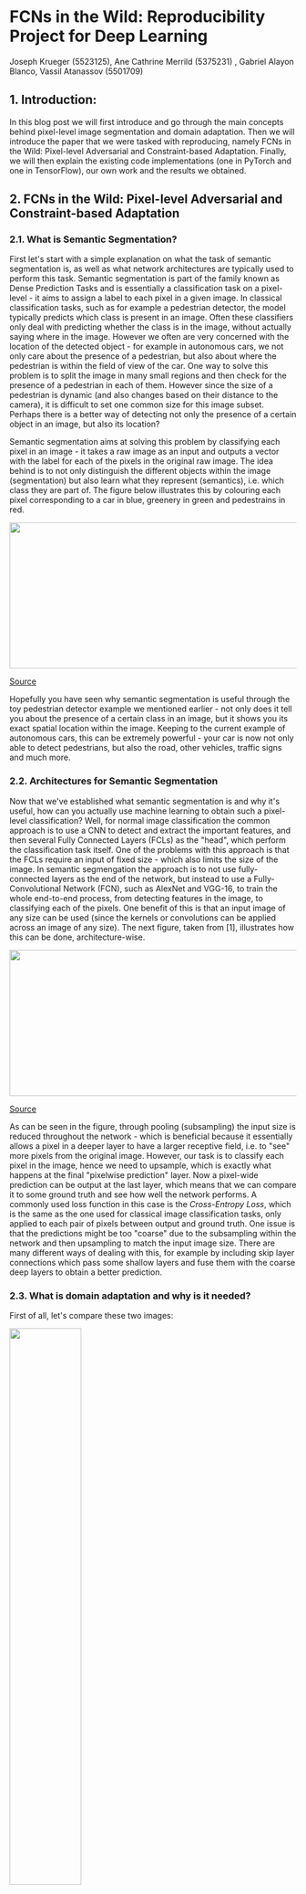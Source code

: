 # FCNs in the Wild: Reproducibility Project for Deep Learning

Joseph Krueger (5523125), Ane Cathrine Merrild (5375231) , Gabriel Alayon Blanco, Vassil Atanassov (5501709)

## 1. Introduction:
In this blog post we will first introduce and go through the main concepts behind pixel-level image segmentation and domain adaptation. Then we will introduce the paper that we were tasked with reproducing, namely FCNs in the Wild: Pixel-level Adversarial and Constraint-based Adaptation. Finally, we will then explain the existing code implementations (one in PyTorch and one in TensorFlow), our own work and the results we obtained.


## 2. FCNs in the Wild: Pixel-level Adversarial and Constraint-based Adaptation

### 2.1. What is Semantic Segmentation?
First let's start with a simple explanation on what the task of semantic segmentation is, as well as what network architectures are typically used to perform this task. Semantic segmentation is part of the family known as Dense Prediction Tasks and is essentially a classification task on a pixel-level - it aims to assign a label to each pixel in a given image. In classical classification tasks, such as for example a pedestrian detector, the model typically predicts which class is present in an image. Often these classifiers only deal with predicting whether the class is in the image, without actually saying where in the image. However we often are very concerned with the location of the detected object - for example in autonomous cars, we not only care about the presence of a pedestrian, but also about where the pedestrian is within the field of view of the car. One way to solve this problem is to split the image in many small regions and then check for the presence of a pedestrian in each of them. However since the size of a pedestrian is dynamic (and also changes based on their distance to the camera), it is difficult to set one common size for this image subset. Perhaps there is a better way of detecting not only the presence of a certain object in an image, but also its location?

Semantic segmentation aims at solving this problem by classifying each pixel in an image - it takes a raw image as an input and outputs a vector with the label for each of the pixels in the original raw image. The idea behind is to not only distinguish the different objects within the image (segmentation) but also learn what they represent (semantics), i.e. which class they are part of. The figure below illustrates this by colouring each pixel corresponding to a car in blue, greenery in green and pedestrains in red.

<p>
<img src="https://user-images.githubusercontent.com/69580104/162279209-3d008ac0-784f-4901-b9d2-c5eb35b43607.jpeg" width="512" height="256" />
  
[Source](https://towardsdatascience.com/semantic-segmentation-of-150-classes-of-objects-with-5-lines-of-code-7f244fa96b6c)
  
<p>

Hopefully you have seen why semantic segmentation is useful through the toy pedestrian detector example we mentioned earlier - not only does it tell you about the presence of a certain class in an image, but it shows you its exact spatial location within the image. Keeping to the current example of autonomous cars, this can be extremely powerful - your car is now not only able to detect pedestrians, but also the road, other vehicles, traffic signs and much more.
  
### 2.2. Architectures for Semantic Segmentation
Now that we've established what semantic segmentation is and why it's useful, how can you actually use machine learning to obtain such a pixel-level classification? 
  Well, for normal image classification the common approach is to use a CNN to detect and extract the important features, and then several Fully Connected Layers (FCLs) as the "head", which perform the classification task itself. One of the problems with this approach is that the FCLs require an input of fixed size - which also limits the size of the image.
In semantic segmengation the approach is to not use fully-connected layers as the end of the network, but instead to use a Fully-Convolutional Network (FCN), such as AlexNet and VGG-16, to train the whole end-to-end process, from detecting features in the image, to classifying each of the pixels. One benefit of this is that an input image of any size can be used (since the kernels or convolutions can be applied across an image of any size).
  The next figure, taken from [1], illustrates how this can be done, architecture-wise.

<p>
<img src="https://user-images.githubusercontent.com/69580104/162281381-4bdeee8a-7823-497b-a5b9-61be9ef77a51.png" width="512" height="256" />
  
[Source](https://arxiv.org/abs/1605.06211)
  
<p>

As can be seen in the figure, through pooling (subsampling) the input size is reduced throughout the network - which is beneficial because it essentially allows a pixel in a deeper layer to have a larger receptive field, i.e. to "see" more pixels from the original image. However, our task is to classify each pixel in the image, hence we need to upsample, which is exactly what happens at the final "pixelwise prediction" layer. Now a pixel-wide prediction can be output at the last layer, which means that we can compare it to some ground truth and see how well the network performs. A commonly used loss function in this case is the *Cross-Entropy Loss*, which is the same as the one used for classical image classification tasks, only applied to each pair of pixels between output and ground truth. One issue is that the predictions might be too "coarse" due to the subsampling within the network and then upsampling to match the input image size. There are many different ways of dealing with this, for example by including skip layer connections which pass some shallow layers and fuse them with the coarse deep layers to obtain a better prediction. 
  
### 2.3. What is domain adaptation and why is it needed?

First of all, let's compare these two images:
  
<p>
<img src="https://user-images.githubusercontent.com/69580104/162791518-5af5c7f8-82d8-48ce-bc03-ff95ca9c9e07.png" width=50% />
  
[Source: TripSavvy]
  
<p>
<p> <img src="https://user-images.githubusercontent.com/69580104/162792068-e62c59a2-3b7a-4f3f-8b2a-24245874a049.png" width=50%/>
  
[Source: NYCgo.com]
<p

For a human it is relatively trivial to realise that they are both photos of a square, containing a lot of signs, people, and some vehicles. There are stark differences between the way the images look in terms of colour and intensity, but a human can attribute all that to the fact that the top image is obviously taken on a snowy winter day. Unfortunately, neural networks often cannot achieve this reasoning - it is common knowledge that models will cheat or find a shortcut, if one is available. This, in turn, results in such models not being very good at generalising to new environments, especially ones that look so different from what they are used to - even if they semantically contain the same information.
   
 Hopefully this little example has illustrated how vastly different images of semantically the same objects can look. It is not just lightning and weather conditions that can affect the way an instance of a class appears - in winter people dress very differently from summer, yet they are still people that should be recognised as such. Then this begs the question -How can we then teach a neural network to associate such instances with the ones it knows? Well, this is precisely what domain adaptation aims to solve.
   
More often than not it is not the lack of data that is the problem, but the lack of labels - as the process of annotation is both time-consuming and expensive, especially when one is dealing with a more complex task like pixel-wise segmentation and classification. As such, if we want to deploy our semantic segmentation network into a new city, we will often know what this city looks like and already have images of it - and if not, the collection of such raw data is not particularly difficult. One of the ideas of domain adaptation is exploiting exactly this - how can we teach our network to adapt its acquired knowledge to this new environment, without requiring the use of expensive labelled data? Well this is what the paper *FCNs in the Wild* is about, and we will introduce that in the next section.
   
### 2.4 The paper

#### Background and main contribution
The motivation behind this paper is that fully convolutional models typically perform well in supervised settings but struggle when changing between domains, ie. if the model is trained on simulated data but must be tested in a real-data setting. The difficulty when changing between domains is that it causes shifts in the pixel-level distribution. Some specific examples of this can be changes in the light or the frequency of object appearance. For semantic segmentation, the latter is a great challenge. For this reason, it is important for learning to be able to transfer information between related settings. 

The main contribution from the article is thus a method for semantic segmentation for domain shifts. They introduce an unsupervised adversarial approach for pixel prediction for adapting to new domains. The suggested method indeed outperforms the baseline model on multiple large-scale data sets. 

#### Datasets
There were three datasets that were used in the paper for various domain adaptations: Cityscapes, SYNTHIA and GTA5. Starting with Cityscapes, which contained 5000 images from several cities which were used on a 59.5/30.5/10 train/validation/testing split. Secondly, the SYNTHIA dataset used contained 9000 synthetic city images which had Cityscape-compatible annotations. Lastly, GTA5 which contained 24,966 labeled images from the video game Grand Theft Auto 5 and gathered a subset of these images whose labels were compatible with the Cityscapes. 
   
#### Method

   **Baseline model**
 The paper uses a dilated fully convolutional network VGGNet with 16 layers as the baseline. Dilated convolution means that the size of kernel is expanded by inserting empty spaces so that some pixels are skipped when performin the convolution operation. This way more of the receptive field is covered without the need for learning more parameters. After the last convolutional layers they make use of bilinear up sampling to produce segmentation in same resolution as the input. Below you can see the general architecture of the full model, as illustrated in the original paper. We will explain how the domain adaptation is achieved in the next section.

<p>
<img src="https://user-images.githubusercontent.com/69580104/163430418-0a4b89bb-9c72-4c0d-8d13-0c36d56c54d2.png" width="400" height="256" />
  
[Source](https://arxiv.org/pdf/1612.02649.pdf)
  
<p>
**Domain adaption**   
The method combines two parts for dealing with adaption. A part that deals with global changes and a part that deals with category-specific changes. The global changes relate to a shift in the marginal distribution of the feature space – this is most obvious when the domains are very different such as real and simulated data. The category-specific changes relate to differences in category-specific features such as occurrence of objects. The framework consists of a source domain with labeled images and a target domain with unlabelled images. The loss function consists of three main parts: 
   
   ![image](https://user-images.githubusercontent.com/101123359/162801773-62e38175-9bed-4a28-950e-9c84b14e85eb.png)
   
* 1. _Lseg_ simply optimises the supervised segmentation in the supervised domain, thus mapping the source images _Is_ to the source labels _Ls_ The purpose is to ensure that the model does not diverge too much from the source solution and that the transfered information is actually fitting. 
* 2. _Lda_ minimises the distance between the global distributions in the two domains. This is done by adversarial learning with an alternating minimization procedure as shown below: 
   
   ![image](https://user-images.githubusercontent.com/101123359/162803632-bc050220-12dc-47b9-bb83-0c06f92e77da.png)

The first objective seek to finding the parameters that will minimise the distance between the source and target domain. The second objective will train a classifier to distinguish between source and target domain and hereby estimate a distance function. The result is then that the model learns the best possible classifier and use this information to learn the parameters that can minimise this difference. 
   
* 3. _Lmi_ is the category-specific adaption using images from the target domain _It_ and label statistics transferred from the source domain. For each source image containing a class c the percentage of pixels whose true label is class c is computed. The purpose is that pixels in the target domain is assigned to classes within the expected range based on the source domain. This paper has the additional contribution that it uses the lower and top 10% as well as the average value for these contraints compared to prior work that often uses just a single threshold. For the predictions it is also computed the percentage of pixels that are assigned to each class, and a label is assigned if the model has predicted at least 10% of what is expected for that class. In that way information from a supervised setting is transferred to an unsupervised setting. 
  
   
#### Applications and Results
The paper presented results with various adaptations, ranging from mild to more drastic differences between the two domains. The method was applied to three different types of domain adaption tasks, namely between cities (small shift), between seasons as well as between synthetic and real data (large shift). Cityscapes is used as target domain for all three domain shifts and also the source domain for cities-->cities.  SYNTHIA is used as source domain both for the application of season->season and synthetic -> real. GTA5 is used as source domain for synthetic-->real. BDDS is used as both source and target domain for cities-->cities. All together this represents shifts of various challenge for the model. 

Below we have posted two tables containing results from the paper for the shifts aforementioned, the first one corresponds to the large shift, using GTA5 and SYNTHIA, while the second corresponds to the small shift, only using Cityscapes. Note how there are three rows per experiment, the first row is the benchmark while the bottom two rows are the results from the method in the paper that has been split in two for ablation purposes to examine the effect of including the category-speficic part of the loss function vs. only including lobal changes in the loss function. 
 
<p style="text-align: center;">Table 1: Large domain shift, trained on videogame/syntethic cities tested on real cities</p>

<p>
<img src="https://i.imgur.com/ZjODpjx.png" width="641" height="218" />
  
[Source](https://arxiv.org/pdf/1612.02649.pdf)
  
<p>
  
Table 1 shows how the network behaved when being trained on videogame/synthetic scenery then tested with real cities, as one can see some objects were more adaptable than others such as buildings and roads while recognizing other objects showed no carry over (like trains). It is clear that the proposed method outperforms the baseline model when it comes to identifying the vast majority of objects. For GTA5 the category-specfic adaption offered a clear benefit but only a small improvement for SYNTHIA. 
  
<p style="text-align: center;">Table 2: Small domain shift, trained on real cities tested on different real cities</p>
<p>
<img src="https://i.imgur.com/rWHatBT.png" width="639" height="109" />
  
[Source](https://arxiv.org/pdf/1612.02649.pdf)
  
<p>
  
Table 2 (shown above) corresponds to the small shift in domain. Note how, compared to the previous the table, the network shows high adaptability which is intuitive as the change is not as drastic. We present this table as when performing our own experiments we will use this for comparison given in our experiments we looked at adaptability between different cities. 

The image below shows an example of a medium domain shift across seasons. There are three seasons available, Summer, Fall and Winter allowing for 6 shifts. For 12 out of 13 objects the proposed method yields better results than the VGGNet base model. The image shows a shift from Fall to Winter, and it is noted how the roads are made white after the adaption to simulate snow, whereas the cars have same appearance as in the fall. 
  
  ![image](https://user-images.githubusercontent.com/101123359/162815443-85a9f5fb-5fa4-4e6f-8ffd-0b4d182b0938.png)

  
  
## 3. Plans for reproducibility project.
The results presented above is what we were to reproduce, namely the performance on adaption from synthetic to real data using GTA5 and SYNTHIA.
Bases on our understanding of the paper, we identified several analyses of interest. 

* Apply the method to different domain adaption tasks. The majority of the data that the article is based upon is related to cities, wether it being in different cities, in different seasons or synthetic vs. real. Another interesting application within computer vision is medical images, where unlabeled data often exceeds labeled data, and where the data distribution can vary because of differenct devices obtained the images, or the procedure of taking the images itself. The article _Adaptive adversarial neural networks for the analysis of lossy and domain-shifted datasets of medical images_ https://www.nature.com/articles/s41551-021-00733-w  was inspiration for this kind of analysis, data in form of images of embroyes among other things are available here https://osf.io/3kc2d/.
  
* Closer examination of the effect of category-speicific adaption (CA). The magnitude of improvement seemed to vary across datasets when looking at the results table, and further studies about the actual gain of including CA would have been interesting, for example by using different sample sizes or data augmentation of the available data.  

* Lastly, the model is trained and evaluated on large amount of data, motivating an analysis of the behaviour of the learning curve i.e. the gain in performance when including more samples.


## 4. Implementation
There were two implementations available for this paper: one in PyTorch https://github.com/Wanger-SJTU/FCN-in-the-wild and one in TensorFlow https://github.com/stu92054/Domain-adaptation-on-segmentation/tree/master/FCNs_Wild , neither from the authors themselves.

### PyTorch implementation:
This implementation provides the code for obtaining the pre-trained VGG16 network and then further trains it on the GTA5 annotated dataset for semantic segmentation. However, the implementation is still work-in-progress and is missing the main parts of the paper - namely the domain adaptation adversarial training. Furthermore, the paper itself does not provide in-depth description of the hyperparameters used and the architecture. For this reason, we decided not to use this implementation and instead focused on the alternative TensorFlow implementation as recommended by our TAs. 

### TensorFlow implementation:
The second available implementation of the paper was written in a combination of C++ and Python using TensorFlow 1.1. The use of C++ required a compiler and since installing a compiler like cmake on Windows is a tedious process, we used a native Ubuntu installation to run the network. The implementation itself was complete and an trained model was available. This model was trained on the CityScapes dataset and then adapted on a different dataset - NMD, which also contains real-life photos of city landscape. 


### Our work:
  
#### Getting started:
Since the PyTorch model was largely unfinished, our team decided to use the TensorFlow implementation. Unfortunately, that implementation required a compiler, as well as some outdated and deprecated packages. Furthermore, the dependencies list only contained the MacOS versions of packages - hence we had to find the corresponding version of each package for Windows/Linux. Much of our initial work was dedicated to ensuring that all packages were compatible, as the implementation also required TensorFlow 1.1 which then requires an older version of CUDA in order to run the training process on the GPU. In the end we were able to run the implementation, however only one member of our team had a native Linux installation which made parallel work on the existing code much more difficult.

#### Datasets
The tensorflow implementation made use of the datasets from the paper (Cityscapes, SYNTHIA, GTA5) and additionally used a database "NMD Database" they had developed which was made of images from Taipei, Tokyo, Roma & Rio. Table 3 shows some more detail about the NMD Dataset.
<p style="text-align: center;">Table 3: NMD Dataset features</p>
<p>
<img src="https://i.imgur.com/ksPBiZ0.png" width="500" height="80" />
  
[Source](https://yihsinchen.github.io/segmentation_adaptation/#Dataset)
  
<p>

#### Data Processing:
After we set up the model, we wanted to evaluate the performance of the available trained model on some of the test images. In order to do that we had to process all the test images since they had to be in a 512x256 image size. We created an image processing function which would re-scale the images to match the input of the neural network, while also maintaining some of the label information that was built into the images themselves. A benefit of this approach was that re-scaling the images also drastically reduced the size of the training and testing datasets - from tens of GBs to only a few GB.
  
#### Training the model:
We adapted the provided scripts in order to use the specific datasets used in the original paper - namely the labelled SYNTHIA for training and the unlabelled Cityscapes for the domain adaptation. Our first attempt was to train the network on a Intel Core i7 CPU. The average training time for a single batch was around 400 seconds, which showed that training it on a CPU would be intractable. We then re-configured the network to use the laptop's RTX 2060 6GB graphics card. Unfortunately the GPU would quickly run out of memory due to the size of the model itself - lowering the batch size and training on only a subset of the training set did reduce the GPU usage but it was still not able to fit the whole model in memory. The weights of the pre-trained VGG-16 model itself are around 3 GBs in size, which is nearly half the memory of the RTX 2060 graphics card. We considered using a different pre-trained model as the base, but found that the Tensorflow implementation was built around the VGG-16 and it was not possible to simply switch for a lighter model.
  Since we could not possibly train the model on our hardware, we decided to instead evaluate the performance of the pre-trained available model (trained on Cityscapes and adapted to Taipei from the NMD dataset) on different datasets, without performing further domain adaptation. 
  
#### Results:
Since we were not able to train the model, we decided to instead test how well it generalises to cities that it has not seen before. While the idea of the model is to transfer the learning to a new domain using by training on some unlabelled data from the target domain, it can still be worthwile to see if a model trained on source A and adapted to target B can perform well on a new data set C. While the best performance will be certainly obtained by first adapting the network to the new city, this process requires a complete re-training of the model, which as we saw is computationally expensive, both in terms of GPU memory requirements, and also possibly in terms of training time. Unfortunately the authors did not disclose the hardware that they performed the training on, as well as the training time that it took, so we have to base our assumptions on the observations from trying to train the model on our hardware. 

We tested the Cityscapes-to-Taipei model on three other cities from the NMD dataset - Tokyo, Rio and Rome. All four cities are quite different from each other, both geographically and architecturally, which could show some interesting results regarding the generalisation capabilities of the model. Furthermore, we tested the performance on some of the data from the Berkeley dataset (that the original paper adapted to), however, due to differences in the dataset labelling format we were only able to obtain qualitative results (in the form of images) and no IoU data.

  
First let's qualitatively analyse some of the images from Taipei, the city that the model was adapted to:
  
![image](https://user-images.githubusercontent.com/69580104/162591383-6f0e5e52-6a5c-4f4b-8088-9f3869358203.png)
  
In general the model does not perform very well, even on the dataset from the city that it was adapted to. In the first image some of the street signs are segmented very well, while others are not detected at all. On the other hand, motorbikes and cars are qualitatively segmented well in most cases.
  
![image](https://user-images.githubusercontent.com/69580104/162591389-e399d5b4-1601-4740-a8d4-540f39a24b96.png)
  
In this image much better qualitative results can be observed - the pedestrians' bodies are well segmented, as well as the folliage, street sign and motorbikes. There are also much fewer noisy detections than in the first image.
  
![image](https://user-images.githubusercontent.com/69580104/162591395-ca91f2ca-b543-4a18-bdb4-0a4f1321487b.png)
  
The final that we're showing also shows good detection of vehicles, but it the model seems to have difficulty differentiating between pedestrian and motorcyclist. Furthermore some noise can again be seen around the image - mainly parts of the building that have been segmented as folliage.
  

Now we'll look at a few images from Rome, which is another one of the test cities in the NMD dataset.  
  
![image](https://user-images.githubusercontent.com/69580104/162591189-a3e3d651-c7ba-47ad-9f2e-6e73a3821837.png)
![image](https://user-images.githubusercontent.com/69580104/162591213-1d890297-7c2e-416c-9a93-c82b9c4cd45e.png)
![image](https://user-images.githubusercontent.com/69580104/162591304-cb77b60b-62f6-4e6e-878d-5b2cf3b3a8bc.png)
  
It seems that the model is quite good at segmenting cars and folliage, however, that was a noticeable lack of pedestrians in the test images for this dataset. The segmentation of pedestrians in the few images that do contain them seems to be quite coarse and also sometimes misclassifies pedestrian and motorcycle.
 
In the Rio dataset there was more pedestrians, but it struggled more with surface detection.
  
![image](https://user-images.githubusercontent.com/69580104/162591742-3077228b-3cc4-4d1b-9e61-44a9431fe750.png)
![image](https://user-images.githubusercontent.com/69580104/162591751-b26fed72-4f85-4f53-9f27-dd4445caad37.png)
![image](https://user-images.githubusercontent.com/69580104/162591762-27e136f1-af8d-487f-8f48-f1240ef205dc.png)
  
It mis-classified the a large majority of the racks of bikes, and constantly struggles with differentiating between sidewalks and roads. It really aggressively identified vegetation however, even to the point of detecting it in places where there was none.
  
Tokyo exhibited a different issue.

 ![pano_00022_2_0](https://user-images.githubusercontent.com/51253916/163423804-1ee00aa4-ee15-41c4-b0ca-85184696192c.png)
 ![pano_00320_0_180](https://user-images.githubusercontent.com/51253916/163423834-4ffc8e2c-97f2-40d1-94ff-90a36c69ecd1.png)
![pano_01364_2_0](https://user-images.githubusercontent.com/51253916/163423905-fd741aa8-c9a3-4ec5-8c41-11a95bb27b69.png)

The model over identified pedestrians in the images, and even confused traffic cones for flamboyantly dressed citizens. Most of the images also had many small blobs of mis-identified areas all across the image. It could be the that the domain was different enough to confuse the model.
  
Berkley's main difference between the other datasets was the prevalence of a car hood in most of the images and dark or rainy images. Below are some more consistent examples.
  
 ![7dc08598-f42e2015](https://user-images.githubusercontent.com/51253916/162824355-6845dd9f-bc40-48eb-a25f-628603b78982.png)
 ![7d15b18b-1e0d6e3f](https://user-images.githubusercontent.com/51253916/162824405-c4b200cb-dfc6-404f-8b07-e187d49f5d10.png)
![7daa6479-67988f3f](https://user-images.githubusercontent.com/51253916/162824543-bbae2c4c-3f2e-4954-b7c6-a90ffd2b2c5f.png)

The classification in this dataset is very amorphous, with little fine detail to speak of and lots of mis-classification of objects as foliage. The dataset also lacked a lot of pedestrians and struggled in dealing with the car hood in the bottom part of the frame.
  
<img src="https://user-images.githubusercontent.com/51253916/163428392-b65e8db2-9b4c-4609-b197-e79512796567.png" width="639" height="175" />

## 5. Perspective to Edward Raff 2019 'A Step Toward Quantifying Independently Reproducible Machine Learning Research'. 
Reproducibility was not succesful in this case and in the above we have evaluated our own challenges in this process. Although the main reason for lack of reproducibility was the GPU requirements for training the model, we also find it relevant to evaluate the article _FCNs in the Wild: Pixel-level Adversarial and Constraint-based Adaptation_ against the seminar paper from Week 2; 'A Step Toward Quantifying Independently Reproducible Machine Learning Research' by Edward Raff. _Readability_ was shown to be the most significant feature in terms of reproduction, and in our subjective evaluation of _FCNs in the Wild: Pixel-level Adversarial and Constraint-based Adaptation_ there are room for improvement in terms of better language use. The information given is very comprehensive and included in some long sentences. The paper required multiple read-throughs to get a good sense of the methodology. Lastly we can relate to Edward Raff's suggestions for non-reproducibility, there were some missing details in terms of explaning the algorithm, particularly the discriminator function where information about the distance measure for the global adaption, and additionally no information was given about the hyperparameters. In conclusion, besides the non-triviality of running the code, this was indeed a challenging paper for reproduction and we hope that future groups will have more luck!  
  
## 6. Individual work 
  
Ane Cathrine: 
  * Work on implementation: Attempt on PyTorch code, attempt on running tensorflow through Colab, Cmake gui, linux compiler cygwin64, Ubuntu terminal environment with Windows Subsystem for Linux. 
  * Work on blog post: Section 2.4, Section 3, Section 5. 

Joseph Krueger:
  * Worked on getting Pytorch implementation finished, attempted at running Tensorflow on a virtual machine but ran out of vRAM.
  * Picked and analyzed results for the results section of the blog.
  * Designed and printed project poster
  
Vassil Atanassov:
  * Work on Tensorflow implementation: Created a tool to rescale the dataset images, attempted to re-train (and adapt) the model; tune model parameters to attempt to lower the GPU costs (unsuccesful). Ran the pre-trained model on the different NMD dataset cities and Berkeley dataset, and collected results (quantitative and qualitative).
  * Work on blog post: Sections 2.1, 2.2, 2.3, 4
